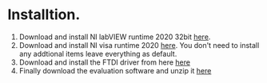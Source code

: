# Installtion.
1. Download and install NI labVIEW runtime 2020 32bit [here](https://www.ni.com/en/support/downloads/software-products/download.labview-runtime.html#show-offline-installers).
2. Download and install NI visa runtime 2020 [here](https://www.ni.com/en/support/downloads/drivers/download.ni-visa.html#show-offline-installers). You don't need to install any addtional items leave everything as default.
3. Download and install the FTDI driver from here [here](https://ftdichip.com/drivers/vcp-drivers/)
4. Finally download the evaluation software and unzip it [here](https://gittf.ams-osram.info/SSE_Premstaetten/MagneticPosSensors/Releases/AS5x7yEvalSW/-/archive/main/AS5x7yEvalSW-main.zip)